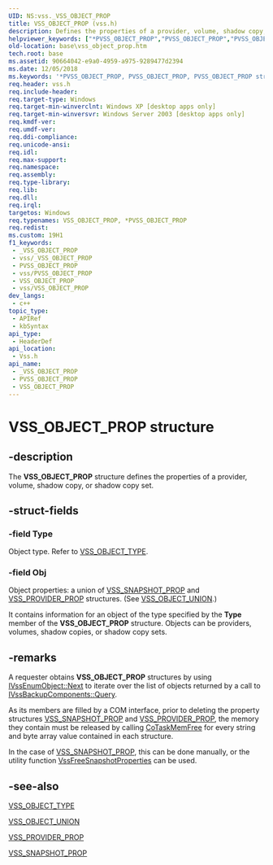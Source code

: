 ```yaml
---
UID: NS:vss._VSS_OBJECT_PROP
title: VSS_OBJECT_PROP (vss.h)
description: Defines the properties of a provider, volume, shadow copy, or shadow copy set.
helpviewer_keywords: ["*PVSS_OBJECT_PROP","PVSS_OBJECT_PROP","PVSS_OBJECT_PROP structure pointer [VSS]","VSS_OBJECT_PROP","VSS_OBJECT_PROP structure [VSS]","_win32_vss_object_prop","base.vss_object_prop","vss/PVSS_OBJECT_PROP","vss/VSS_OBJECT_PROP"]
old-location: base\vss_object_prop.htm
tech.root: base
ms.assetid: 90664042-e9a0-4959-a975-9289477d2394
ms.date: 12/05/2018
ms.keywords: '*PVSS_OBJECT_PROP, PVSS_OBJECT_PROP, PVSS_OBJECT_PROP structure pointer [VSS], VSS_OBJECT_PROP, VSS_OBJECT_PROP structure [VSS], _win32_vss_object_prop, base.vss_object_prop, vss/PVSS_OBJECT_PROP, vss/VSS_OBJECT_PROP'
req.header: vss.h
req.include-header: 
req.target-type: Windows
req.target-min-winverclnt: Windows XP [desktop apps only]
req.target-min-winversvr: Windows Server 2003 [desktop apps only]
req.kmdf-ver: 
req.umdf-ver: 
req.ddi-compliance: 
req.unicode-ansi: 
req.idl: 
req.max-support: 
req.namespace: 
req.assembly: 
req.type-library: 
req.lib: 
req.dll: 
req.irql: 
targetos: Windows
req.typenames: VSS_OBJECT_PROP, *PVSS_OBJECT_PROP
req.redist: 
ms.custom: 19H1
f1_keywords:
 - _VSS_OBJECT_PROP
 - vss/_VSS_OBJECT_PROP
 - PVSS_OBJECT_PROP
 - vss/PVSS_OBJECT_PROP
 - VSS_OBJECT_PROP
 - vss/VSS_OBJECT_PROP
dev_langs:
 - c++
topic_type:
 - APIRef
 - kbSyntax
api_type:
 - HeaderDef
api_location:
 - Vss.h
api_name:
 - _VSS_OBJECT_PROP
 - PVSS_OBJECT_PROP
 - VSS_OBJECT_PROP
---
```


# VSS_OBJECT_PROP structure


## -description

The <b>VSS_OBJECT_PROP</b> structure defines the 
    properties of a provider, volume, shadow copy, or shadow copy set.

## -struct-fields

### -field Type

Object type. Refer to <a href="/windows/desktop/api/vss/ne-vss-vss_object_type">VSS_OBJECT_TYPE</a>.

### -field Obj

Object properties: a union of <a href="/windows/desktop/api/vss/ns-vss-vss_snapshot_prop">VSS_SNAPSHOT_PROP</a> 
      and <a href="/windows/desktop/api/vss/ns-vss-vss_provider_prop">VSS_PROVIDER_PROP</a> structures. (See 
      <a href="/openspecs/windows_protocols/ms-scmp/f63af19f-bc5c-4a20-afaf-4f6e0f7c1045">VSS_OBJECT_UNION</a>.) 
     

It contains information for an object of the type specified by the <b>Type</b> member of 
      the <b>VSS_OBJECT_PROP</b> structure. Objects can be 
      providers, volumes, shadow copies, or shadow copy sets.

## -remarks

A requester obtains <b>VSS_OBJECT_PROP</b> structures by 
    using <a href="/windows/desktop/api/vss/nf-vss-ivssenumobject-next">IVssEnumObject::Next</a> to iterate over the list 
    of objects returned by a call to 
    <a href="/windows/desktop/api/vsbackup/nf-vsbackup-ivssbackupcomponents-query">IVssBackupComponents::Query</a>.

As its members are filled by a COM interface, prior to deleting the property structures 
    <a href="/windows/desktop/api/vss/ns-vss-vss_snapshot_prop">VSS_SNAPSHOT_PROP</a> and 
    <a href="/windows/desktop/api/vss/ns-vss-vss_provider_prop">VSS_PROVIDER_PROP</a>, the memory they contain must be 
    released by calling <a href="/windows/desktop/api/combaseapi/nf-combaseapi-cotaskmemfree">CoTaskMemFree</a> for every string and 
    byte array value contained in each structure.

In the case of <a href="/windows/desktop/api/vss/ns-vss-vss_snapshot_prop">VSS_SNAPSHOT_PROP</a>, this can be done 
    manually, or the utility function 
    <a href="/windows/desktop/api/vsbackup/nf-vsbackup-vssfreesnapshotproperties">VssFreeSnapshotProperties</a> can be used.

## -see-also

<a href="/windows/desktop/api/vss/ne-vss-vss_object_type">VSS_OBJECT_TYPE</a>



<a href="/windows/desktop/api/vss/ns-vss-__midl___midl_itf_vss_0000_0000_0001">VSS_OBJECT_UNION</a>



<a href="/windows/desktop/api/vss/ns-vss-vss_provider_prop">VSS_PROVIDER_PROP</a>



<a href="/windows/desktop/api/vss/ns-vss-vss_snapshot_prop">VSS_SNAPSHOT_PROP</a>

